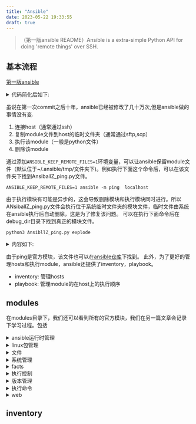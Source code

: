 ```yaml
---
title: "Ansible"
date: 2023-05-22 19:33:55
draft: true
---
```

> （第一版ansible README）Ansible is a extra-simple Python API for doing 'remote things' over SSH.
## 基本流程

[第一版ansible](https://github.com/ansible/ansible/commit/f31421576b00f0b167cdbe61217c31c21a41ac02)
<details>
<summary>代码简化后如下:</summary>

```python
if __name__=="__main__":
    # 解析命令行参数
    ...
    host_list=file(host_list).read().split("\n")
    # 匹配正则表达式的host
    hosts=[host for host in host_list if matches(host)]
    for host in hosts:
        #多线程运行executor(host),将返回的结果收集为列表
        pooler.parmap(executor,host)

def executor(host):
    #通过python的ssh库paramiko连接到host
    conn=connect(host)
    #通过sftp将文件copy到host的某个目录中，返回文件完整路径
    outpath=copy_module(conn)
    #添加可执行权限
    exec_command("chmod +x %s",outpath)
    #执行./outpath module_args
    result=exec_command("%s %s",outpath,module_args)
    #将命令的执行结果（状态码，标准输出，标准错误）转化为json字符串
    result=json.loads(result)
    return [host,result]
```
</details>

虽说在第一次commit之后十年，ansible已经被修改了几十万次,但是ansible做的事情没有变.
1. 连接host（通常通过ssh）
2. 复制module文件到host的临时文件夹（通常通过sftp,scp）
3. 执行该module（一般是python文件）
4. 删除该module

通过添加`ANSIBLE_KEEP_REMOTE_FILES=1`环境变量，可以让ansible保留module文件（默认位于~/.ansible/tmp/文件夹下)。例如执行下面这个命令后，可以在该文件夹下找到AnsiballZ\_ping.py文件。
```
ANSIBLE_KEEP_REMOTE_FILES=1 ansible -m ping  localhost
```
由于执行模块有可能是异步的，这会导致删除模块和执行模块同时进行。所以ANsiballZ\_ping.py文件会执行位于系统临时文件夹的模块文件，临时文件由系统在ansible执行后自动删除，这是为了修复该问题。 可以在执行下面命令后在debug_dir目录下找到真正的模块文件。
```
python3 AnsibllZ_ping.py explode
```

<details>
<summary>内容如下:</summary>

```python
from ansible.module_utils.basic import AnsibleModule


def main():
    #申明模块，该模块仅一个参数data,str类型,默认值为pong
    module = AnsibleModule(
        argument_spec=dict(
            data=dict(type='str', default='pong'),
        ),
        supports_check_mode=True
    )
    #如果data=="crash",返回错误boom
    if module.params['data'] == 'crash':
        raise Exception("boom")

    #正常返回pong
    result = dict(
        ping=module.params['data'],
    )

    module.exit_json(**result)


if __name__ == '__main__':
    main()
```
</details>

由于ping是官方模块，该文件也可以在[ansible仓库](https://github.com/ansible/ansible/blob/devel/lib/ansible/modules/ping.py)下找到。
此外，为了更好的管理hosts和执行module，ansible还提供了inventory，playbook。
- inventory: 管理hosts
- playbook: 管理module的在host上的执行顺序

## modules

在modules目录下，我们还可以看到所有的官方模块，我们在另一篇文章会记录下学习过程。包括
<details> 
<summary>ansible运行时管理</summary>

    - add\_host:在当前playbook内存中inventory中添加host（或者group）
    - import\_playbook:引用playbook
    - import\_role:引用role
    - import\_tasks:引用tasks
    - include\_role:加载并执行role
    - include\_tasks:加载tasks,与import\_tasks在loop,with\_items,conditions等关键词一起使用时有区别
    - include\_vars:在运行task时，动态的从文件中加载variables
    - group\_by:基于fact创建群组
    - meta:执行ansible actions
</details>

<details>
<summary>linux包管理</summary>

    - apt:管理apt包
    - apt\_key:添加或删除apt key
    - apt\_repository:添加或删除apt仓库
    - deb822_repository:添加或删除deb882格式的仓库
    - debconf:配置.deb包
    - dpkg\_selections::dpkg包选项

    - dnf:通过dnf包管理器管理包
    - dnf5:通过dnf5包管理器管理包(开发中)

    - rpm\_key:在rpm数据库中添加或删除gpg key
    - yum:通过yum包管理器管理包
    - yum\_repository:添加或删除yum仓库

    - package:任意linux操作系统的包管理器
</details>

<details>
<summary>文件</summary>

    - blockinfile:添加、修改、删除标记行包围的字符块
    - lineinfile:管理字符文件中的行
    - assemble:用碎片组合配置文件
    - template:解析模板文件到目标主机
    - replace:替换一个文件中所有匹配的字符串(back-referenced)

    - file:管理文件和文件属性
    - find:基于某些原则返回文件列表
    - stat:获取文件或文件系统状态
    - tempfile:创建临时文件和目录
    - unarchive:解压压缩文件（可选从本地复制后）

    - copy:复制文件到远程位置
    - slurp:从远程主机上获取文件 （base64加密）
    - fetch:从远程节点取得文件
    - get\_url:从HTTP,HTTPS或者FTP下载文件到节点
</details>

<details>
<summary>系统管理</summary>

    - group:添加或删除用户组
    - user:管理用户账号

    - systemd|systemd\_service: 管理systemd units
    - sysvinit:管理Sysv服务
    - service:管理services服务

    - cron:管理cron.d和crontab任务
    - hostname:管理hostname
    - iptables:修改iptables规则
    - pip:管理python包依赖
    - getent:unix getent命令的包装
    - known\_hosts:从kwnon\_hosts文件添加或删除host
    - reboot:重启机器
</details>

<details>
<summary>facts</summary>

    - setup:收集远程主机的facts
    - set\_fact:设置host variable和fact
    - gather\_facts:收集关于远程hosts的fact信息
    - package\_facts:包的信息作为fact
    - service\_facts:返回service状态信息作为fact数据
</details>

<details>
<summary>执行控制</summary>

    - assert:判断表达式是否正确
    - async\_status:获取异步task的状态
    - pause:暂停playbook执行
    - debug:在执行时打印语句
    - fail:失败并且打印信息
    - set\_stats:为本次ansible执行设置并展示stats
    - wait\_for:等待条件为真后执行
    - wait\_for\_connection:等待远程系统可达(可用)
    - validate\_argument\_spec:
</details>

<details>
<summary>版本管理</summary>

    - git:从git checkout部署软件（或文件）
    - subversion:部署子版本仓库
</details>

<details>
<summary>执行命令</summary>

    - raw:执行脏的命令
    - command:在目标机器执行命令
    - script:移动本地scripts到远程节点并执行
    - shell:在主机上执行shell命令
    - expect:执行命令并且回应promot提示符
</details>

<details>
<summary>web</summary>

    - uri:和web服务沟通
    - ping:尝试连接host,检查python是否可用。成功返回pong
</details>

## inventory



